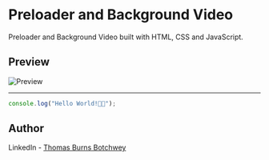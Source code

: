 # Preloader and Background Video

Preloader and Background Video built with HTML, CSS and JavaScript.

## Preview

![Preview](./preloader-preview.gif)

---

```js
console.log("Hello World!🎉🎉");
```

## Author

LinkedIn - [Thomas Burns Botchwey](https://www.linkedin.com/in/tbbotchwey)
